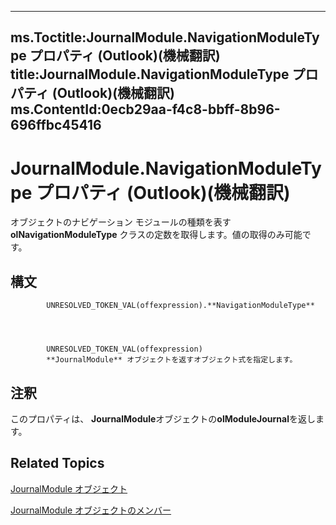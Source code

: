 

---
ms.Toctitle:JournalModule.NavigationModuleType プロパティ (Outlook)(機械翻訳)
title:JournalModule.NavigationModuleType プロパティ (Outlook)(機械翻訳)
ms.ContentId:0ecb29aa-f4c8-bbff-8b96-696ffbc45416
---
# JournalModule.NavigationModuleType プロパティ (Outlook)(機械翻訳)




オブジェクトのナビゲーション モジュールの種類を表す **olNavigationModuleType** クラスの定数を取得します。値の取得のみ可能です。

## 構文

            UNRESOLVED_TOKEN_VAL(offexpression).**NavigationModuleType**




            UNRESOLVED_TOKEN_VAL(offexpression)
            **JournalModule** オブジェクトを返すオブジェクト式を指定します。



## 注釈
このプロパティは、 **JournalModule**オブジェクトの**olModuleJournal**を返します。



## Related Topics

[JournalModule オブジェクト](5a696d10-8a10-c01d-cf65-f8a65718f120.md)

[JournalModule オブジェクトのメンバー](d0f9e3de-e626-d8f4-fe4d-411ae35cea92.md)





